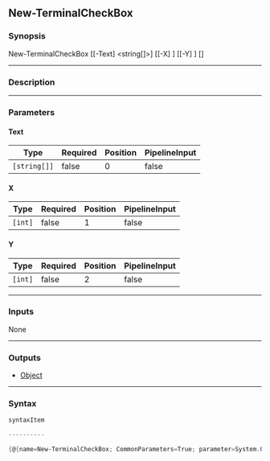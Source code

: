 New-TerminalCheckBox
--------------------




### Synopsis

New-TerminalCheckBox [[-Text] <string[]>] [[-X] <int>] [[-Y] <int>] [<CommonParameters>]




---


### Description


---


### Parameters
#### **Text**




|Type        |Required|Position|PipelineInput|
|------------|--------|--------|-------------|
|`[string[]]`|false   |0       |false        |



#### **X**




|Type   |Required|Position|PipelineInput|
|-------|--------|--------|-------------|
|`[int]`|false   |1       |false        |



#### **Y**




|Type   |Required|Position|PipelineInput|
|-------|--------|--------|-------------|
|`[int]`|false   |2       |false        |





---


### Inputs
None




---


### Outputs
* [Object](https://learn.microsoft.com/en-us/dotnet/api/System.Object)






---


### Syntax
```PowerShell
syntaxItem
```
```PowerShell
----------
```
```PowerShell
{@{name=New-TerminalCheckBox; CommonParameters=True; parameter=System.Object[]}}
```
